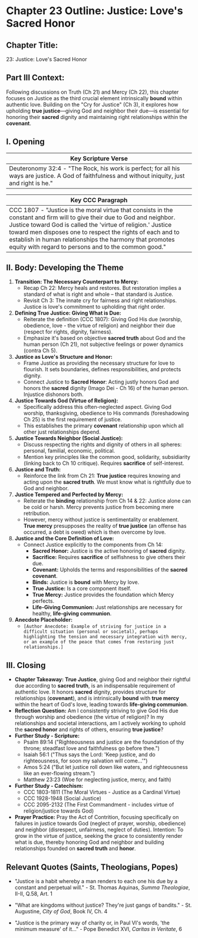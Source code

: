# Chapter 23 Outline: Justice: Love's Sacred Honor

## Chapter Title:
23: Justice: Love's Sacred Honor

## Part III Context:
Following discussions on Truth (Ch 21) and Mercy (Ch 22), this chapter focuses on Justice as the third crucial element intrinsically **bound** within authentic love. Building on the "Cry for Justice" (Ch 3), it explores how upholding **true justice**—giving God and neighbor their due—is essential for honoring their **sacred** dignity and maintaining right relationships within the **covenant**.

## I. Opening

| Key Scripture Verse |
|---------------------|
| Deuteronomy 32:4 - "The Rock, his work is perfect; for all his ways are justice. A God of faithfulness and without iniquity, just and right is he." |

| Key CCC Paragraph |
|-------------------|
| CCC 1807 - "Justice is the moral virtue that consists in the constant and firm will to give their due to God and neighbor. Justice toward God is called the 'virtue of religion.' Justice toward men disposes one to respect the rights of each and to establish in human relationships the harmony that promotes equity with regard to persons and to the common good." |

## II. Body: Developing the Theme

1.  **Transition: The Necessary Counterpart to Mercy:**
    *   Recap Ch 22: Mercy heals and restores. But restoration implies a standard of what is right and whole – that standard is Justice.
    *   Revisit Ch 3: The innate cry for fairness and right relationships. Justice is love's commitment to upholding that right order.
2.  **Defining True Justice: Giving What is Due:**
    *   Reiterate the definition (CCC 1807): Giving God His due (worship, obedience, love - the virtue of religion) and neighbor their due (respect for rights, dignity, fairness).
    *   Emphasize it's based on objective **sacred truth** about God and the human person (Ch 21), not subjective feelings or power dynamics (contra Ch 5).
3.  **Justice as Love's Structure and Honor:**
    *   Frame Justice as providing the necessary structure for love to flourish. It sets boundaries, defines responsibilities, and protects dignity.
    *   Connect Justice to **Sacred Honor**: Acting justly honors God and honors the **sacred** dignity (Imago Dei - Ch 16) of the human person. Injustice dishonors both.
4.  **Justice Towards God (Virtue of Religion):**
    *   Specifically address this often-neglected aspect. Giving God worship, thanksgiving, obedience to His commands (foreshadowing Ch 25) is the first requirement of justice.
    *   This establishes the primary **covenant** relationship upon which all other just relationships depend.
5.  **Justice Towards Neighbor (Social Justice):**
    *   Discuss respecting the rights and dignity of others in all spheres: personal, familial, economic, political.
    *   Mention key principles like the common good, solidarity, subsidiarity (linking back to Ch 10 critique). Requires **sacrifice** of self-interest.
6.  **Justice and Truth:**
    *   Reinforce the link from Ch 21: **True justice** requires knowing and acting upon the **sacred truth**. We must know what is rightfully due to God and neighbor.
7.  **Justice Tempered and Perfected by Mercy:**
    *   Reiterate the **binding** relationship from Ch 14 & 22: Justice alone can be cold or harsh. Mercy prevents justice from becoming mere retribution.
    *   However, mercy without justice is sentimentality or enablement. **True mercy** presupposes the reality of **true justice** (an offense has occurred, a debt is owed) which is then overcome by love.
8.  **Justice and the Core Definition of Love:**
    *   Connect Justice explicitly to the components from Ch 14:
        *   **Sacred Honor:** Justice is the active honoring of **sacred** dignity.
        *   **Sacrifice:** Requires **sacrifice** of selfishness to give others their due.
        *   **Covenant:** Upholds the terms and responsibilities of the **sacred covenant**.
        *   **Binds:** Justice is **bound** with Mercy by love.
        *   **True Justice:** Is a core component itself.
        *   **True Mercy:** Justice provides the foundation which Mercy perfects.
        *   **Life-Giving Communion:** Just relationships are necessary for healthy, **life-giving communion**.
9.  **Anecdote Placeholder:**
    *   `[Author Anecdote: Example of striving for justice in a difficult situation (personal or societal), perhaps highlighting the tension and necessary integration with mercy, or an example of the peace that comes from restoring just relationships.]`

## III. Closing

*   **Chapter Takeaway:** **True Justice**, giving God and neighbor their rightful due according to **sacred truth**, is an indispensable requirement of authentic love. It honors **sacred** dignity, provides structure for relationships (**covenant**), and is intrinsically **bound** with **true mercy** within the heart of God's love, leading towards **life-giving communion**.
*   **Reflection Question:** Am I consistently striving to give God His due through worship and obedience (the virtue of religion)? In my relationships and societal interactions, am I actively working to uphold the **sacred honor** and rights of others, ensuring **true justice**?
*   **Further Study - Scripture:**
    *   Psalm 89:14 ("Righteousness and justice are the foundation of thy throne; steadfast love and faithfulness go before thee.")
    *   Isaiah 56:1 ("Thus says the Lord: 'Keep justice, and do righteousness, for soon my salvation will come...'")
    *   Amos 5:24 ("But let justice roll down like waters, and righteousness like an ever-flowing stream.")
    *   Matthew 23:23 (Woe for neglecting justice, mercy, and faith)
*   **Further Study - Catechism:**
    *   CCC 1803-1811 (The Moral Virtues - Justice as a Cardinal Virtue)
    *   CCC 1928-1948 (Social Justice)
    *   CCC 2095-2132 (The First Commandment - includes virtue of religion/justice towards God)
*   **Prayer Practice:** Pray the Act of Contrition, focusing specifically on failures in justice towards God (neglect of prayer, worship, obedience) and neighbor (disrespect, unfairness, neglect of duties). Intention: To grow in the virtue of justice, seeking the grace to consistently render what is due, thereby honoring God and neighbor and building relationships founded on **sacred truth** and **honor**.

## Relevant Quotes (Saints, Theologians, Popes)
*   "Justice is a habit whereby a man renders to each one his due by a constant and perpetual will." - St. Thomas Aquinas, *Summa Theologiae*, II-II, Q.58, Art. 1

*   "What are kingdoms without justice? They're just gangs of bandits." - St. Augustine, *City of God*, Book IV, Ch. 4

*   "Justice is the primary way of charity or, in Paul VI's words, 'the minimum measure' of it..." - Pope Benedict XVI, *Caritas in Veritate*, 6
